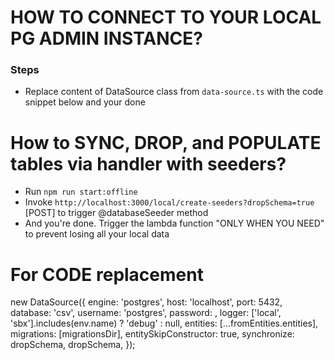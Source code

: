 # HOW TO CONNECT TO YOUR LOCAL PG ADMIN INSTANCE?

### Steps

- Replace content of DataSource class from `data-source.ts` with the code snippet below and your done

# How to SYNC, DROP, and POPULATE tables via handler with seeders?

- Run `npm run start:offline`
- Invoke `http://localhost:3000/local/create-seeders?dropSchema=true` [POST] to trigger @databaseSeeder method
- And you're done. Trigger the lambda function "ONLY WHEN YOU NEED" to prevent losing all your local data

######

<!------------------------------ DO NOT PUSH IT !!!!! ------------------------------>

#####

# For CODE replacement
new DataSource({
  engine: 'postgres',
  host: 'localhost',
  port: 5432,
  database: 'csv',
  username: 'postgres',
  password: <dbPassword>,
  logger: ['local', 'sbx'].includes(env.name) ? 'debug' : null,
  entities: [...fromEntities.entities],
  migrations: [migrationsDir],
  entitySkipConstructor: true,
  synchronize: dropSchema,
  dropSchema,
});
